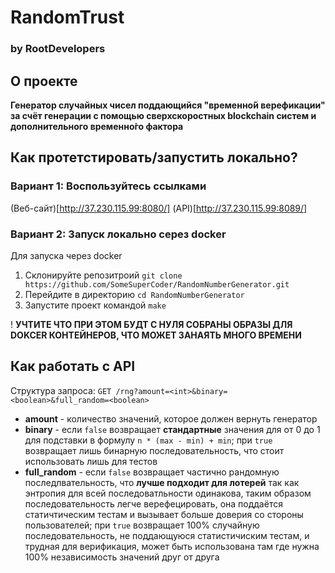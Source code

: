 # RandomTrust
### by RootDevelopers

## О проекте
**Генератор случайных чисел поддающийся "временно́й верефикации" за счёт генерации с помощью сверхскоростных blockchain систем и дополнительного временно́го фактора**

## Как протетстировать/запустить локально?
### Вариант 1: Воспользуйтесь ссылками
(Веб-сайт)[http://37.230.115.99:8080/]
(API)[http://37.230.115.99:8089/]
### Вариант 2: Запуск локально серез docker
Для запуска через docker
1) Склонируйте репозитроий
```git clone https://github.com/SomeSuperCoder/RandomNumberGenerator.git```
2) Перейдите в директорию
```cd RandomNumberGenerator```
3) Запустите проект командой
```make```

! **УЧТИТЕ ЧТО ПРИ ЭТОМ БУДТ С НУЛЯ СОБРАНЫ ОБРАЗЫ ДЛЯ DOKCER КОНТЕЙНЕРОВ, ЧТО МОЖЕТ ЗАНАЯТЬ МНОГО ВРЕМЕНИ**

## Как работать с API
Структура запроса:
`GET /rng?amount=<int>&binary=<boolean>&full_random=<boolean>`
- **amount** - количество значений, которое должен вернуть генератор
- **binary** - если `false` возвращает **стандартные** значения для от 0 до 1 для подставки в формулу `n * (max - min) + min`; при `true` возвращает лишь бинарную последовательность, что стоит использовать лишь для тестов
- **full_random** - если `false` возвращает частично рандомную последлвательность, что **лучше подходит для лотерей** так как энтропия для всей последоватльности одинакова, таким образом последовательность легче верефецировать, она поддаётся статичтическим тестам и вызывает больше доверия со стороны пользователей; при `true` возвращает 100% случайную последовательность, не поддающуюся статистичиским тестам, и трудная для верификация, может быть использована там где нужна 100% независимость значений друг от друга
